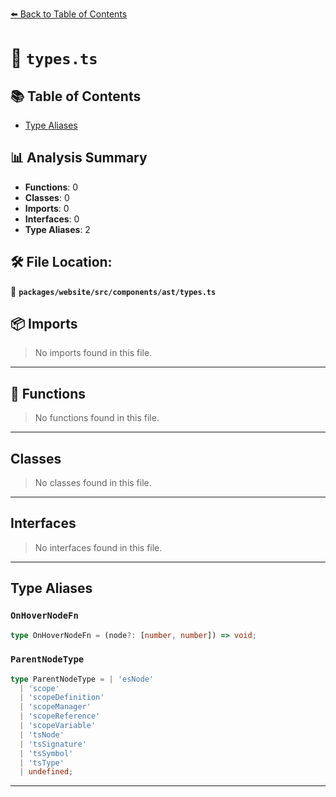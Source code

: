 [⬅️ Back to Table of Contents](../../../../../index.md)

# 📄 `types.ts`

## 📚 Table of Contents

- [Type Aliases](#type-aliases)

## 📊 Analysis Summary

- **Functions**: 0
- **Classes**: 0
- **Imports**: 0
- **Interfaces**: 0
- **Type Aliases**: 2

## 🛠️ File Location:
📂 **`packages/website/src/components/ast/types.ts`**

## 📦 Imports

> No imports found in this file.


---

## 🔧 Functions

> No functions found in this file.


---

## Classes

> No classes found in this file.


---

## Interfaces

> No interfaces found in this file.


---

## Type Aliases

### `OnHoverNodeFn`

```ts
type OnHoverNodeFn = (node?: [number, number]) => void;
```

### `ParentNodeType`

```ts
type ParentNodeType = | 'esNode'
  | 'scope'
  | 'scopeDefinition'
  | 'scopeManager'
  | 'scopeReference'
  | 'scopeVariable'
  | 'tsNode'
  | 'tsSignature'
  | 'tsSymbol'
  | 'tsType'
  | undefined;
```


---